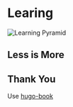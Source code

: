 # Learing

![Learning Pyramid](https://github.com/talkgo/learning/blob/master/images/Learning_Pyramid.png)

## Less is More

## Thank You

Use [hugo-book](https://github.com/alex-shpak/hugo-book/)

